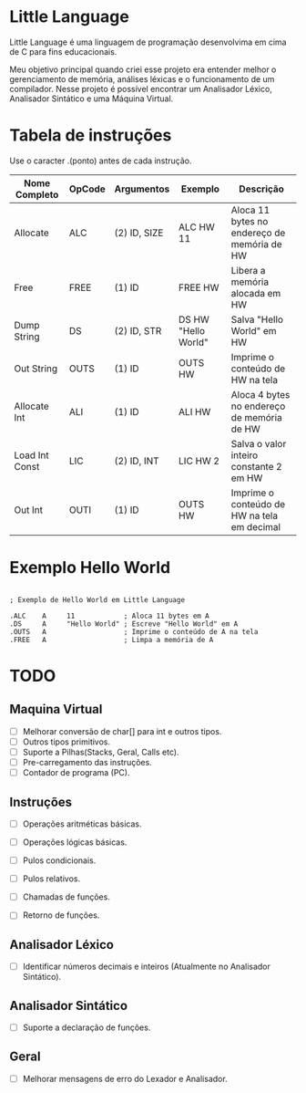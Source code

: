 # Little Language

Little Language é uma linguagem de programação desenvolvima em cima de C para fins educacionais.

Meu objetivo principal quando criei esse projeto era entender melhor o gerenciamento de memória,
análises léxicas e o funcionamento de um compilador. Nesse 
projeto é possível encontrar um Analisador Léxico, Analisador Sintático e uma Máquina Virtual.


# Tabela de instruções

Use o caracter .(ponto) antes de cada instrução.

|Nome Completo|OpCode|Argumentos|Exemplo|Descrição|
|----|------|----------|-------|---------|
|Allocate |ALC   | (2) ID, SIZE| ALC HW 11 | Aloca 11 bytes no endereço de memória de HW|
|Free|FREE  | (1) ID   | FREE HW| Libera a memória alocada em HW|
|Dump String | DS | (2) ID, STR | DS HW "Hello World"| Salva "Hello World" em HW|
|Out String | OUTS | (1) ID | OUTS HW | Imprime o conteúdo de HW na tela |
|Allocate Int |ALI | (1) ID | ALI HW | Aloca 4 bytes no endereço de memória de HW|
|Load Int Const| LIC | (2) ID, INT | LIC HW 2 |Salva o valor inteiro constante 2 em HW |
|Out Int | OUTI | (1) ID | OUTS HW | Imprime o conteúdo de HW na tela em decimal|



# Exemplo Hello World

```

; Exemplo de Hello World em Little Language

.ALC    A     11            ; Aloca 11 bytes em A
.DS     A     "Hello World" ; Escreve "Hello World" em A
.OUTS   A                   ; Imprime o conteúdo de A na tela
.FREE   A                   ; Limpa a memória de A

```



# TODO

## Maquina Virtual

- [ ] Melhorar conversão de char[] para int e outros tipos.
- [ ] Outros tipos primitivos.
- [ ] Suporte a Pilhas(Stacks, Geral, Calls etc).
- [ ] Pre-carregamento das instruções.
- [ ] Contador de programa (PC).

## Instruções

- [ ] Operações aritméticas básicas.
- [ ] Operações lógicas básicas.
- [ ] Pulos condicionais.
- [ ] Pulos relativos.
- [ ] Chamadas de funções.
- [ ] Retorno de funções.


## Analisador Léxico

- [ ]  Identificar números decimais e inteiros (Atualmente no Analisador Sintático).

## Analisador Sintático

- [ ] Suporte a declaração de funções.

## Geral

- [ ] Melhorar mensagens de erro do Lexador e Analisador.
 
 
 

